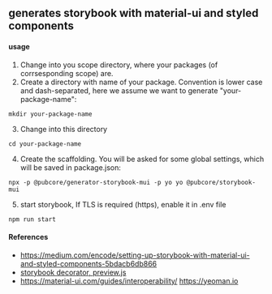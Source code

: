 ## generates storybook with material-ui and styled components

#### usage
1. Change into you scope directory, where your packages (of corrsesponding scope) are.
2. Create a directory with name of your package. Convention is lower case and
dash-separated, here we assume we want to generate "your-package-name":
```
mkdir your-package-name
```

3. Change into this directory
```
cd your-package-name
```

4. Create the scaffolding. You will be asked for some global settings, which will
be saved in package.json:
```
npx -p @pubcore/generator-storybook-mui -p yo yo @pubcore/storybook-mui
```

5. start storybook, If TLS is required (https), enable it in .env file
```
npm run start
```

#### References
* https://medium.com/encode/setting-up-storybook-with-material-ui-and-styled-components-5bdacb6db866
* [storybook decorator, preview.js](https://storybook.js.org/docs/addons/introduction/)
* https://material-ui.com/guides/interoperability/
https://yeoman.io